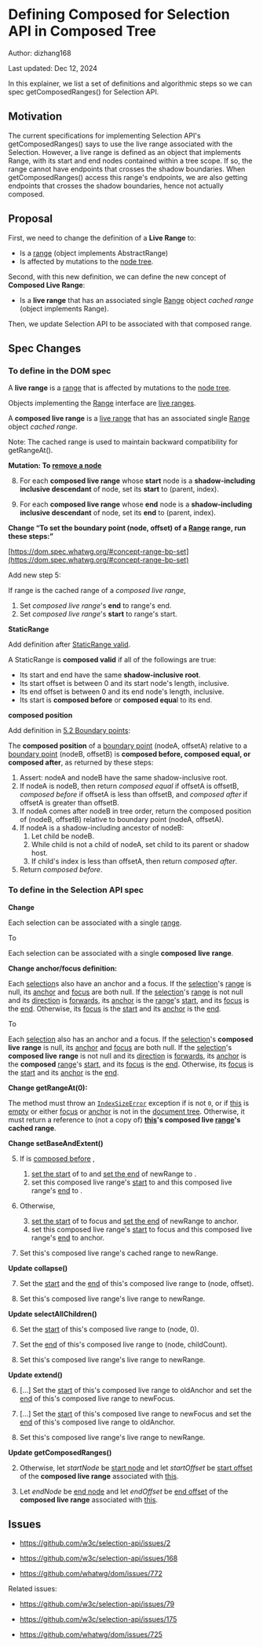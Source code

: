 # Defining Composed for Selection API in Composed Tree

Author: dizhang168

Last updated: Dec 12, 2024

In this explainer, we list a set of definitions and algorithmic steps so we can spec getComposedRanges() for Selection API.

## Motivation

The current specifications for implementing Selection API's getComposedRanges() says to use the live range associated with the Selection. However, a live range is defined as an object that implements Range, with its start and end nodes contained within a tree scope. If so, the range cannot have endpoints that crosses the shadow boundaries. When getComposedRanges() access this range's endpoints, we are also getting endpoints that crosses the shadow boundaries, hence not actually composed.

## Proposal

First, we need to change the definition of a **Live Range** to:

- Is a [range](https://dom.spec.whatwg.org/#concept-range) (object implements AbstractRange)
- Is affected by mutations to the [node tree](https://dom.spec.whatwg.org/#concept-node-tree).

Second, with this new definition, we can define the new concept of **Composed Live Range**:

- Is a **live range** that has an associated single [Range](https://dom.spec.whatwg.org/#range) object _cached range_ (object implements Range).

Then, we update Selection API to be associated with that composed range.

## Spec Changes

### To define in the DOM spec

A **live range** is a [range](https://dom.spec.whatwg.org/#concept-range) that is affected by mutations to the [node tree](https://dom.spec.whatwg.org/#concept-node-tree).

Objects implementing the [Range](https://dom.spec.whatwg.org/#range) interface are <span style="text-decoration:underline;">live ranges</span>.

A **composed live range** is a <span style="text-decoration:underline;">live range</span> that has an associated single [Range](https://dom.spec.whatwg.org/#range) object _cached range_.

Note: The cached range is used to maintain backward compatibility for getRangeAt().

**Mutation: To [remove a node](https://dom.spec.whatwg.org/#concept-node-remove)**

8. For each **composed live range** whose **start** node is a **shadow-including inclusive descendant** of node, set its **start** to (parent, index).

9. For each **composed live range** whose **end** node is a **shadow-including inclusive descendant** of node, set its **end** to (parent, index).

**Change “To set the boundary point (node, offset) of a [Range](https://dom.spec.whatwg.org/#range) range, run these steps:”**

[https://dom.spec.whatwg.org/#concept-range-bp-set](https://dom.spec.whatwg.org/#concept-range-bp-set)

Add new step 5:

If range is the cached range of a _composed live range_,

1. Set _composed live range_'s **end** to range's end.
2. Set _composed live range_'s **start** to range's start.

**StaticRange**

Add definition after [StaticRange valid](https://dom.spec.whatwg.org/#staticrange).

A StaticRange is **composed valid** if all of the followings are true:

- Its start and end have the same **shadow-inclusive root**.
- Its start offset is between 0 and its start node's length, inclusive.
- Its end offset is between 0 and its end node's length, inclusive.
- Its start is **composed before** or **composed equa**l to its end.

**composed position**

Add definition in [5.2 Boundary points](https://dom.spec.whatwg.org/#boundary-points):

The **composed position** of a [boundary point](https://dom.spec.whatwg.org/#concept-range-bp) (nodeA, offsetA) relative to a [boundary point](https://dom.spec.whatwg.org/#concept-range-bp) (nodeB, offsetB) is **composed before, composed equal, or composed after**, as returned by these steps:

1. Assert: nodeA and nodeB have the same shadow-inclusive root.
2. If nodeA is nodeB, then return _composed equal_ if offsetA is offsetB, _composed before_ if offsetA is less than offsetB, and _composed after_ if offsetA is greater than offsetB.
3. If nodeA comes after nodeB in tree order, return the composed position of (nodeB, offsetB) relative to boundary point (nodeA, offsetA).
4. If nodeA is a shadow-including ancestor of nodeB:
   1. Let child be nodeB.
   2. While child is not a child of nodeA, set child to its parent or shadow host.
   3. If child's index is less than offsetA, then return _composed after_.
5. Return _composed before_.

### To define in the Selection API spec

**Change**

Each selection can be associated with a single [range](AbstractRange).

To

Each selection can be associated with a single **composed** **live** **range**.

**Change anchor/focus definition:**

Each [selection](https://w3c.github.io/selection-api/#dfn-selection)s also have an anchor and a focus. If the [selection](https://w3c.github.io/selection-api/#dfn-selection)'s [range](https://dom.spec.whatwg.org/#concept-range) is null, its [anchor](https://w3c.github.io/selection-api/#dfn-anchor) and [focus](https://w3c.github.io/selection-api/#dfn-focus) are both null. If the [selection](https://w3c.github.io/selection-api/#dfn-selection)'s [range](https://dom.spec.whatwg.org/#concept-range) is not null and its [direction](https://w3c.github.io/selection-api/#dfn-direction) is [forwards](https://w3c.github.io/selection-api/#dfn-forwards), its [anchor](https://w3c.github.io/selection-api/#dfn-anchor) is the [range](https://dom.spec.whatwg.org/#concept-range)'s [start](https://dom.spec.whatwg.org/#concept-range-start), and its [focus](https://w3c.github.io/selection-api/#dfn-focus) is the [end](https://dom.spec.whatwg.org/#concept-range-end). Otherwise, its [focus](https://w3c.github.io/selection-api/#dfn-focus) is the [start](https://dom.spec.whatwg.org/#concept-range-start) and its [anchor](https://w3c.github.io/selection-api/#dfn-anchor) is the [end](https://dom.spec.whatwg.org/#concept-range-end).

To

Each [selection](https://w3c.github.io/selection-api/#dfn-selection) also has an anchor and a focus. If the [selection](https://w3c.github.io/selection-api/#dfn-selection)'s **composed live** **range** is null, its [anchor](https://w3c.github.io/selection-api/#dfn-anchor) and [focus](https://w3c.github.io/selection-api/#dfn-focus) are both null. If the [selection](https://w3c.github.io/selection-api/#dfn-selection)'s **composed live** **range** is not null and its [direction](https://w3c.github.io/selection-api/#dfn-direction) is [forwards](https://w3c.github.io/selection-api/#dfn-forwards), its [anchor](https://w3c.github.io/selection-api/#dfn-anchor) is the **composed** [range](https://dom.spec.whatwg.org/#concept-range)'s [start](https://dom.spec.whatwg.org/#concept-range-start), and its [focus](https://w3c.github.io/selection-api/#dfn-focus) is the [end](https://dom.spec.whatwg.org/#concept-range-end). Otherwise, its [focus](https://w3c.github.io/selection-api/#dfn-focus) is the [start](https://dom.spec.whatwg.org/#concept-range-start) and its [anchor](https://w3c.github.io/selection-api/#dfn-anchor) is the [end](https://dom.spec.whatwg.org/#concept-range-end).

**Change getRangeAt(0):**

The method must throw an <code>[IndexSizeError](https://webidl.spec.whatwg.org/#indexsizeerror)</code> exception if is not <code>0</code>, or if [this](https://webidl.spec.whatwg.org/#this) is [empty](https://w3c.github.io/selection-api/#dfn-empty) or either [focus](https://w3c.github.io/selection-api/#dfn-focus) or [anchor](https://w3c.github.io/selection-api/#dfn-anchor) is not in the [document tree](https://dom.spec.whatwg.org/#concept-document-tree). Otherwise, it must return a reference to (not a copy of) <strong>[this](https://webidl.spec.whatwg.org/#this)'s composed live [range](https://dom.spec.whatwg.org/#concept-range)'s cached range</strong>.

**Change setBaseAndExtent()**

5. If is <span style="text-decoration:underline;">composed [before](https://dom.spec.whatwg.org/#concept-range-bp-before)</span> ,

   1. [set the start](https://dom.spec.whatwg.org/#concept-range-bp-set) of to and [set the end](https://dom.spec.whatwg.org/#concept-range-bp-set) of newRange to .
   2. set this composed live range's [start](https://dom.spec.whatwg.org/#concept-range-start) to and this composed live range's [end](https://dom.spec.whatwg.org/#concept-range-end) to .

6. Otherwise,

   3. [set the start](https://dom.spec.whatwg.org/#concept-range-bp-set) of to focus and [set the end](https://dom.spec.whatwg.org/#concept-range-bp-set) of newRange to anchor.
   4. set this composed live range's [start](https://dom.spec.whatwg.org/#concept-range-start) to focus and this composed live range's [end](https://dom.spec.whatwg.org/#concept-range-end) to anchor.

7. Set this's composed live range's cached range to newRange.

**Update collapse()**

7. Set the [start](https://dom.spec.whatwg.org/#concept-range-start) and the [end](https://dom.spec.whatwg.org/#concept-range-end) of this's composed live range to (node, offset).

8. Set this's composed live range's live range to newRange.

**Update selectAllChildren()**

6. Set the <span style="text-decoration:underline;">start</span> of this's composed live range to (node, 0).

7. Set the <span style="text-decoration:underline;">end</span> of this's composed live range to (node, childCount).

8. Set this's composed live range's live range to newRange.

**Update extend()**

6. [...] Set the <span style="text-decoration:underline;">start</span> of this's composed live range to oldAnchor and set the <span style="text-decoration:underline;">end</span> of this's composed live range to newFocus.

7. [...] Set the <span style="text-decoration:underline;">start</span> of this's composed live range to newFocus and set the <span style="text-decoration:underline;">end</span> of this's composed live range to oldAnchor.

8. Set this's composed live range's live range to newRange.

**Update getComposedRanges()**

2. Otherwise, let _startNode_ be [start node](https://dom.spec.whatwg.org/#concept-range-start-node) and let _startOffset_ be <span style="text-decoration:underline;">start offset</span> of the **composed live range** associated with [this](https://webidl.spec.whatwg.org/#this).

3. Let _endNode_ be [end node](https://dom.spec.whatwg.org/#concept-range-end-node) and let _endOffset_ be [end offset](https://dom.spec.whatwg.org/#concept-range-end-offset) of the **composed live range** associated with [this](https://webidl.spec.whatwg.org/#this).

## Issues

- https://github.com/w3c/selection-api/issues/2

- https://github.com/w3c/selection-api/issues/168

- https://github.com/whatwg/dom/issues/772

Related issues:

- https://github.com/w3c/selection-api/issues/79

- https://github.com/w3c/selection-api/issues/175

- https://github.com/whatwg/dom/issues/725
